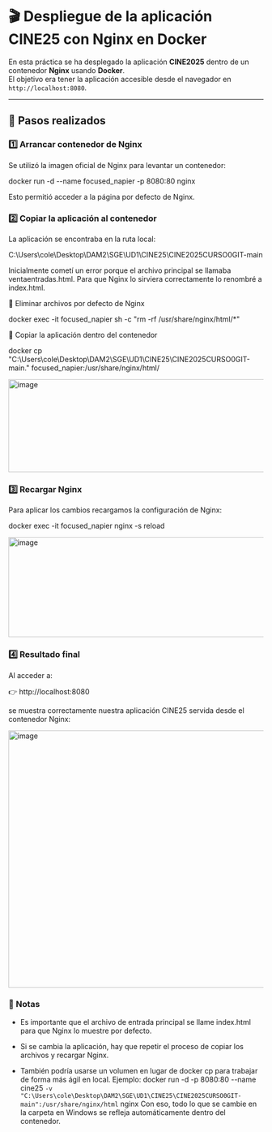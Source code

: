 # 🎬 Despliegue de la aplicación **CINE25** con Nginx en Docker

En esta práctica se ha desplegado la aplicación **CINE2025** dentro de un contenedor **Nginx** usando **Docker**.  
El objetivo era tener la aplicación accesible desde el navegador en `http://localhost:8080`.

---

## 🚀 Pasos realizados

### 1️⃣ Arrancar contenedor de Nginx
Se utilizó la imagen oficial de Nginx para levantar un contenedor:

docker run -d --name focused_napier -p 8080:80 nginx

Esto permitió acceder a la página por defecto de Nginx.


### 2️⃣ Copiar la aplicación al contenedor

La aplicación se encontraba en la ruta local:

C:\Users\cole\Desktop\DAM2\SGE\UD1\CINE25\CINE2025CURSO0GIT-main


Inicialmente cometí un error porque el archivo principal se llamaba ventaentradas.html.
Para que Nginx lo sirviera correctamente lo renombré a index.html.

🔹 Eliminar archivos por defecto de Nginx

docker exec -it focused_napier sh -c "rm -rf /usr/share/nginx/html/*"


🔹 Copiar la aplicación dentro del contenedor

docker cp "C:\Users\cole\Desktop\DAM2\SGE\UD1\CINE25\CINE2025CURSO0GIT-main\." focused_napier:/usr/share/nginx/html/

<img width="886" height="183" alt="image" src="https://github.com/user-attachments/assets/fe51c495-a475-4ac8-ba77-6116c7e04288" />



### 3️⃣ Recargar Nginx

Para aplicar los cambios recargamos la configuración de Nginx:

docker exec -it focused_napier nginx -s reload

<img width="886" height="197" alt="image" src="https://github.com/user-attachments/assets/51a124d3-564a-4b3b-bec6-35806232a615" />

### 4️⃣ Resultado final 

Al acceder a:

👉 http://localhost:8080

se muestra correctamente nuestra aplicación CINE25 servida desde el contenedor Nginx:

<img width="886" height="507" alt="image" src="https://github.com/user-attachments/assets/48ac3dc8-0600-4a39-b899-2eeaa8429d2d" />


### 📝 Notas

- Es importante que el archivo de entrada principal se llame index.html para que Nginx lo muestre por defecto.

- Si se cambia la aplicación, hay que repetir el proceso de copiar los archivos y recargar Nginx.

- También podría usarse un volumen en lugar de docker cp para trabajar de forma más ágil en local.
Ejemplo:
    docker run -d -p 8080:80 --name cine25 `
    -v "C:\Users\cole\Desktop\DAM2\SGE\UD1\CINE25\CINE2025CURSO0GIT-main":/usr/share/nginx/html `
    nginx
Con eso, todo lo que se cambie en la carpeta en Windows se refleja automáticamente dentro del contenedor.
